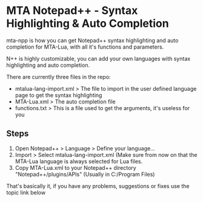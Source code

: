 MTA Notepad++ - Syntax Highlighting & Auto Completion
==============

mta-npp is how you can get Notepad++ syntax highlighting and auto completion for MTA-Lua, with all it's functions and parameters.

N++ is highly customizable, you can add your own languages with syntax highlighting and auto completion. 

There are currently three files in the repo:

- mtalua-lang-import.xml > The file to import in the user defined language page to get the syntax highlighting
- MTA-Lua.xml > The auto completion file
- functions.txt > This is a file used to get the arguments, it's useless for you

Steps
-----

1. Open Notepad++ > Language > Define your language...
2. Import > Select mtalua-lang-import.xml (Make sure from now on that the MTA-Lua language is always selected for Lua files.
3. Copy MTA-Lua.xml to your Notepad++ directory "Notepad++/plugins/APIs" (Usually in C:/Program Files)

That's basically it, if you have any problems, suggestions or fixes use the topic link below